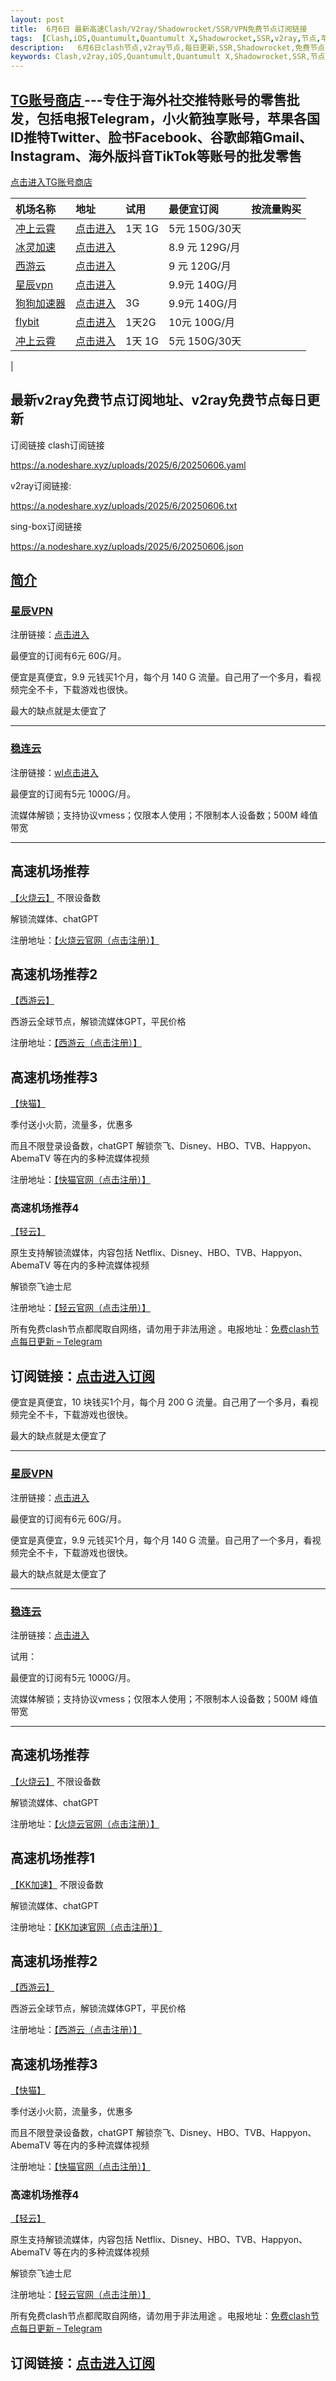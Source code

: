 ```yaml
---
layout: post
title:  6月6日 最新高速Clash/V2ray/Shadowrocket/SSR/VPN免费节点订阅链接
tags:  [Clash,iOS,Quantumult,Quantumult X,Shadowrocket,SSR,v2ray,节点,苹果,小火箭,订阅链,高速免费节点,V2ray,clash,ss,ssr,trojan,vmess,免费节点,翻墙必备,免费节点,科学上网]
description:   6月6日clash节点,v2ray节点,每日更新,SSR,Shadowrocket,免费节点,高速机场推荐
keywords: Clash,v2ray,iOS,Quantumult,Quantumult X,Shadowrocket,SSR,节点,苹果,小火箭,订阅链接,高速免费节点,V2ray,clash,ss,ssr,trojan,vmess,翻墙必备,免费节点,科学上网, 
---
```






## [TG账号商店 ](https://shop.nodeshare.xyz/) ---专住于海外社交推特账号的零售批发，包括电报Telegram，小火箭独享账号，苹果各国ID推特Twitter、脸书Facebook、谷歌邮箱Gmail、Instagram、海外版抖音TikTok等账号的批发零售

[点击进入TG账号商店 ](https://shop.nodeshare.xyz/)

机场名称 | 地址 | 试用 | 最便宜订阅 | 按流量购买 |
| :------- | :--- | :--- | :--------- | :-------- |
| [冲上云霄](#%E5%86%B2%E4%B8%8A%E4%BA%91%E9%9C%84) | [点击进入](https://cpdd.one/?r=42354) | 1天 1G | 5元 150G/30天 |  |
| [冰灵加速](#ef) | [点击进入](https://sulian.info/#/register?code=3R5DYYrL) |  | 8.9 元 129G/月 |  |
| [西游云](#ef) | [点击进入](https://88cloud.dpdns.org/#/register?code=LSpR3sOK) |  | 9 元 120G/月 |  |
| [星辰vpn](#%E9%BE%99%E7%8C%AB%E4%BA%91) | [点击进入](https://88cloud.dpdns.org/#/register?code=LSpR3sOK) |  | 9.9元 140G/月 |  |
| [狗狗加速器](#%E9%BE%99%E7%8C%AB%E4%BA%91) | [点击进入](https://www.dginv.click/#/register?code=yi5aid0d)| 3G | 9.9元 140G/月 |  |
| [flybit](#flybit) | [点击进入](https://goflybit.pages.dev/#/register?code=iV0dLWfT) | 1天2G | 10元 100G/月 |  |
| [冲上云霄](#%E5%86%B2%E4%B8%8A%E4%BA%91%E9%9C%84) | [点击进入](https://cpdd.one/?r=42354) | 1天 1G | 5元 150G/30天 |  |
 |




## 最新v2ray免费节点订阅地址、v2ray免费节点每日更新


订阅链接
clash订阅链接

https://a.nodeshare.xyz/uploads/2025/6/20250606.yaml

v2ray订阅链接:

https://a.nodeshare.xyz/uploads/2025/6/20250606.txt

sing-box订阅链接

https://a.nodeshare.xyz/uploads/2025/6/20250606.json

## [简介](#简介)



### [星辰VPN](https://88cloud.dpdns.org/#/register?code=LSpR3sOK)

注册链接：[点击进入](https://88cloud.dpdns.org/#/register?code=LSpR3sOK)

最便宜的订阅有6元 60G/月。

便宜是真便宜，9.9 元钱买1个月，每个月 140 G 流量。自己用了一个多月，看视频完全不卡，下载游戏也很快。

最大的缺点就是太便宜了

* * *

### [稳连云](https://xn--9kqq77hqun.com/#/register?code=tsTYVbC0)

注册链接：[wl点击进入](https://xn--9kqq77hqun.com/#/register?code=tsTYVbC0)


最便宜的订阅有5元 1000G/月。

流媒体解锁；支持协议vmess；仅限本人使用；不限制本人设备数；500M 峰值带宽

* * *

## 高速机场推荐

[【火烧云】](https://huoshaoyun.pro/#/register?code=iYoHYy6g)
不限设备数

解锁流媒体、chatGPT

注册地址：[【火烧云官网（点击注册）】](https://huoshaoyun.pro/#/register?code=iYoHYy6g)


##  高速机场推荐2

[【西游云】](https://88cloud.dpdns.org/#/register?code=LSpR3sOK)

西游云全球节点，解锁流媒体GPT，平民价格

注册地址：[【西游云（点击注册）】](https://88cloud.dpdns.org/#/register?code=LSpR3sOK)

##  高速机场推荐3

[【快猫】](https://kuaimao.io/#/register?code=TTaIXhNs)

季付送小火箭，流量多，优惠多

而且不限登录设备数，chatGPT 解锁奈飞、Disney、HBO、TVB、Happyon、AbemaTV 等在内的多种流媒体视频

注册地址：[【快猫官网（点击注册）】](https://kuaimao.io/#/register?code=TTaIXhNs)

###  高速机场推荐4

 [【轻云】](https://qingyun.world/#/register?code=C5zOLvph)

原生支持解锁流媒体，内容包括 Netflix、Disney、HBO、TVB、Happyon、AbemaTV 等在内的多种流媒体视频

解锁奈飞迪士尼

注册地址：[【轻云官网（点击注册）】](https://qingyun.world/#/register?code=C5zOLvph)

所有免费clash节点都爬取自网络，请勿用于非法用途 。电报地址：<a href="https://t.me/+_gkN4gmsOWFjZmZl" target="_blank">免费clash节点每日更新 – Telegram</a>

##  订阅链接：<a href="https://telegeam.github.io/clashv2rayshare/" target="_blank">点击进入订阅</a>





便宜是真便宜，10 块钱买1个月，每个月 200 G 流量。自己用了一个多月，看视频完全不卡，下载游戏也很快。

最大的缺点就是太便宜了

* * *

### [星辰VPN](https://88cloud.dpdns.org/#/register?code=LSpR3sOK)

注册链接：[点击进入](https://88cloud.dpdns.org/#/register?code=LSpR3sOK)

最便宜的订阅有6元 60G/月。

便宜是真便宜，9.9 元钱买1个月，每个月 140 G 流量。自己用了一个多月，看视频完全不卡，下载游戏也很快。

最大的缺点就是太便宜了

* * *



### [稳连云](https://xn--9kqq77hqun.com/#/register?code=tsTYVbC0)

注册链接：[点击进入](https://xn--9kqq77hqun.com/#/register?code=tsTYVbC0)

试用：

最便宜的订阅有5元 1000G/月。

流媒体解锁；支持协议vmess；仅限本人使用；不限制本人设备数；500M 峰值带宽

* * *


## 高速机场推荐

[【火烧云】](https://huoshaoyun.pro/#/register?code=iYoHYy6g)
不限设备数

解锁流媒体、chatGPT

注册地址：[【火烧云官网（点击注册）】](https://huoshaoyun.pro/#/register?code=iYoHYy6g)

## 高速机场推荐1

[【KK加速】](https://88cloud.dpdns.org/#/register?code=LSpR3sOK)
不限设备数

解锁流媒体、chatGPT

注册地址：[【KK加速官网（点击注册）】](https://88cloud.dpdns.org/#/register?code=LSpR3sOK)
##  高速机场推荐2

[【西游云】](https://88cloud.dpdns.org/#/register?code=LSpR3sOK)

西游云全球节点，解锁流媒体GPT，平民价格

注册地址：[【西游云（点击注册）】](https://88cloud.dpdns.org/#/register?code=LSpR3sOK)

##  高速机场推荐3

[【快猫】](https://kuaimao.io/#/register?code=TTaIXhNs)

季付送小火箭，流量多，优惠多

而且不限登录设备数，chatGPT 解锁奈飞、Disney、HBO、TVB、Happyon、AbemaTV 等在内的多种流媒体视频

注册地址：[【快猫官网（点击注册）】](https://kuaimao.io/#/register?code=TTaIXhNs)

###  高速机场推荐4

 [【轻云】](https://qingyun.world/#/register?code=C5zOLvph)

原生支持解锁流媒体，内容包括 Netflix、Disney、HBO、TVB、Happyon、AbemaTV 等在内的多种流媒体视频

解锁奈飞迪士尼

注册地址：[【轻云官网（点击注册）】](https://qingyun.world/#/register?code=C5zOLvph)

所有免费clash节点都爬取自网络，请勿用于非法用途 。电报地址：<a href="https://t.me/+_gkN4gmsOWFjZmZl" target="_blank">免费clash节点每日更新 – Telegram</a>

##  订阅链接：<a href="https://telegeam.github.io/clashv2rayshare/" target="_blank">点击进入订阅</a>




